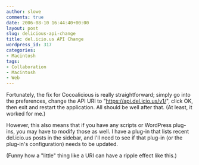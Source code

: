 ```yaml
---
author: slowe
comments: true
date: 2006-08-10 16:44:40+00:00
layout: post
slug: delicious-api-change
title: del.icio.us API Change
wordpress_id: 317
categories:
- Macintosh
tags:
- Collaboration
- Macintosh
- Web
---
```


Fortunately, the fix for Cocoalicious is really straightforward; simply go into the preferences, change the API URI to "https://api.del.icio.us/v1/", click OK, then exit and restart the application. All should be well after that. (At least, it worked for me.)

However, this also means that if you have any scripts or WordPress plug-ins, you may have to modify those as well. I have a plug-in that lists recent del.icio.us posts in the sidebar, and I'll need to see if that plug-in (or the plug-in's configuration) needs to be updated.

(Funny how a "little" thing like a URI can have a ripple effect like this.)
